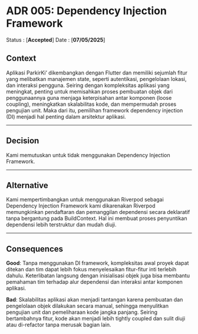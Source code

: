 # ADR 005: Dependency Injection Framework
Status : [**Accepted**]
Date : [**07/05/2025**]

## Context
Aplikasi ParkirKi’ dikembangkan dengan Flutter dan memiliki sejumlah fitur yang melibatkan manajemen state, seperti autentikasi, pengelolaan lokasi, dan interaksi pengguna. Seiring dengan kompleksitas aplikasi yang meningkat, penting untuk memisahkan proses pembuatan objek dari penggunaannya guna menjaga keterpisahan antar komponen (loose coupling), meningkatkan skalabilitas kode, dan mempermudah proses pengujian unit. Maka dari itu, pemilihan framework dependency injection (DI) menjadi hal penting dalam arsitektur aplikasi.

---

## Decision 
Kami memutuskan untuk tidak menggunakan Dependency Injection Framework.

---

## Alternative 
Kami mempertimbangkan untuk menggunakan Riverpod sebagai Dependency Injection Framework kami dikarenakan Riverpod memungkinkan pendaftaran dan pemanggilan dependensi secara deklaratif tanpa bergantung pada BuildContext. Hal ini membuat proses penyuntikan dependensi lebih terstruktur dan mudah diuji.

---

## Consequences
**Good**:
Tanpa menggunakan DI framework, kompleksitas awal proyek dapat ditekan dan tim dapat lebih fokus menyelesaikan fitur-fitur inti terlebih dahulu.
Keterlibatan langsung dengan inisialisasi objek juga bisa membantu pemahaman tim terhadap alur dependensi dan interaksi antar komponen aplikasi.


**Bad**:
Skalabilitas aplikasi akan menjadi tantangan karena pembuatan dan pengelolaan objek dilakukan secara manual, sehingga menyulitkan pengujian unit dan pemeliharaan kode jangka panjang.
Seiring bertambahnya fitur, kode akan menjadi lebih tightly coupled dan sulit diuji atau di-refactor tanpa merusak bagian lain.

